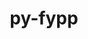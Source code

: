 ---
title: "py-fypp"
layout: cache
categories: [package, develop]
meta: {"compilers": ["gcc@=11.4.0", "gcc@=9.4.0"], "num_specs": 15, "num_specs_by_stack": {"e4s": 6, "e4s-neoverse-v2": 6, "e4s-neoverse_v1": 2, "e4s-power": 1, "root": 15}, "oss": ["ubuntu20.04", "ubuntu22.04"], "platforms": ["linux"], "stacks": ["e4s", "e4s-neoverse-v2", "e4s-neoverse_v1", "e4s-power", "root"], "targets": ["neoverse_v1", "neoverse_v2", "ppc64le", "x86_64_v3"], "versions": ["3.1"]}
spec_details: [{"compiler": "gcc@=11.4.0", "hash": "66buqrmffuuc3fwl2lhrjngi2wby2vow", "os": "ubuntu22.04", "platform": "linux", "size": "-", "stacks": ["e4s-neoverse-v2", "root"], "target": "neoverse_v2", "variants": ["build_system=python_pip"], "versions": ["3.1"]}, {"compiler": "gcc@=11.4.0", "hash": "6qiqi7ix4rvz7t4v227c3ap7dstm2twx", "os": "ubuntu22.04", "platform": "linux", "size": "-", "stacks": ["e4s", "root"], "target": "x86_64_v3", "variants": ["build_system=python_pip"], "versions": ["3.1"]}, {"compiler": "gcc@=9.4.0", "hash": "7mkbcqrlmtsribn2oxt5ngzq4mgrqb7e", "os": "ubuntu20.04", "platform": "linux", "size": "-", "stacks": ["e4s-power", "root"], "target": "ppc64le", "variants": ["build_system=python_pip"], "versions": ["3.1"]}, {"compiler": "gcc@=11.4.0", "hash": "ammfsxhfyn56ugsiqzhbus2v57xdeov3", "os": "ubuntu22.04", "platform": "linux", "size": "-", "stacks": ["e4s", "root"], "target": "x86_64_v3", "variants": ["build_system=python_pip"], "versions": ["3.1"]}, {"compiler": "gcc@=11.4.0", "hash": "arcixaocraz4c76hokw3lhu4m7kfnze2", "os": "ubuntu22.04", "platform": "linux", "size": "-", "stacks": ["e4s-neoverse-v2", "root"], "target": "neoverse_v2", "variants": ["build_system=python_pip"], "versions": ["3.1"]}, {"compiler": "gcc@=11.4.0", "hash": "fxjddr2rtrlloiqcbsxliwvo7rbuvr2d", "os": "ubuntu22.04", "platform": "linux", "size": "-", "stacks": ["e4s-neoverse_v1", "root"], "target": "neoverse_v1", "variants": ["build_system=python_pip"], "versions": ["3.1"]}, {"compiler": "gcc@=11.4.0", "hash": "g7q4k7mkz2p32er57amqlfeea562domi", "os": "ubuntu22.04", "platform": "linux", "size": "-", "stacks": ["e4s-neoverse-v2", "root"], "target": "neoverse_v2", "variants": ["build_system=python_pip"], "versions": ["3.1"]}, {"compiler": "gcc@=11.4.0", "hash": "gzdbazvzgc6qsbqxjyccz4lgjllczbki", "os": "ubuntu22.04", "platform": "linux", "size": "-", "stacks": ["e4s-neoverse-v2", "root"], "target": "neoverse_v2", "variants": ["build_system=python_pip"], "versions": ["3.1"]}, {"compiler": "gcc@=11.4.0", "hash": "pa7utplcxhlzufzzoywohpyi6v6tbw76", "os": "ubuntu22.04", "platform": "linux", "size": "-", "stacks": ["e4s", "root"], "target": "x86_64_v3", "variants": ["build_system=python_pip"], "versions": ["3.1"]}, {"compiler": "gcc@=11.4.0", "hash": "qkkqdk76acwkp74iywnw6hskwcozxhda", "os": "ubuntu22.04", "platform": "linux", "size": "-", "stacks": ["e4s-neoverse-v2", "root"], "target": "neoverse_v2", "variants": ["build_system=python_pip"], "versions": ["3.1"]}, {"compiler": "gcc@=11.4.0", "hash": "qshsyvix5ojrq252vx53vbvzse7ssbvi", "os": "ubuntu22.04", "platform": "linux", "size": "-", "stacks": ["e4s-neoverse-v2", "root"], "target": "neoverse_v2", "variants": ["build_system=python_pip"], "versions": ["3.1"]}, {"compiler": "gcc@=11.4.0", "hash": "udks7akfwwrgjqehrggwnam3rxded7gm", "os": "ubuntu22.04", "platform": "linux", "size": "-", "stacks": ["e4s", "root"], "target": "x86_64_v3", "variants": ["build_system=python_pip"], "versions": ["3.1"]}, {"compiler": "gcc@=11.4.0", "hash": "v65dzkl2txyalyyzfpippqiq33qlnwyb", "os": "ubuntu22.04", "platform": "linux", "size": "-", "stacks": ["e4s", "root"], "target": "x86_64_v3", "variants": ["build_system=python_pip"], "versions": ["3.1"]}, {"compiler": "gcc@=11.4.0", "hash": "x5n6kadjjpmsah2kyqiqmqihjngr3wlx", "os": "ubuntu22.04", "platform": "linux", "size": "-", "stacks": ["e4s-neoverse_v1", "root"], "target": "neoverse_v1", "variants": ["build_system=python_pip"], "versions": ["3.1"]}, {"compiler": "gcc@=11.4.0", "hash": "z7czeojyrjkk2wrqzo6f4b3b5f6jirht", "os": "ubuntu22.04", "platform": "linux", "size": "-", "stacks": ["e4s", "root"], "target": "x86_64_v3", "variants": ["build_system=python_pip"], "versions": ["3.1"]}]
---